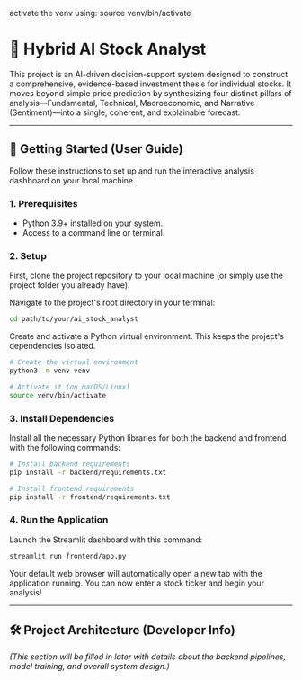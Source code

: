 activate the venv using: source venv/bin/activate

# 🤖 Hybrid AI Stock Analyst

This project is an AI-driven decision-support system designed to construct a comprehensive, evidence-based investment thesis for individual stocks. It moves beyond simple price prediction by synthesizing four distinct pillars of analysis—Fundamental, Technical, Macroeconomic, and Narrative (Sentiment)—into a single, coherent, and explainable forecast.

---

## 🚀 Getting Started (User Guide)

Follow these instructions to set up and run the interactive analysis dashboard on your local machine.

### 1. Prerequisites

- Python 3.9+ installed on your system.
- Access to a command line or terminal.

### 2. Setup

First, clone the project repository to your local machine (or simply use the project folder you already have).

Navigate to the project's root directory in your terminal:
```bash
cd path/to/your/ai_stock_analyst
```

Create and activate a Python virtual environment. This keeps the project's dependencies isolated.
```bash
# Create the virtual environment
python3 -m venv venv

# Activate it (on macOS/Linux)
source venv/bin/activate
```

### 3. Install Dependencies

Install all the necessary Python libraries for both the backend and frontend with the following commands:
```bash
# Install backend requirements
pip install -r backend/requirements.txt

# Install frontend requirements
pip install -r frontend/requirements.txt
```

### 4. Run the Application

Launch the Streamlit dashboard with this command:
```bash
streamlit run frontend/app.py
```

Your default web browser will automatically open a new tab with the application running. You can now enter a stock ticker and begin your analysis!

---

## 🛠️ Project Architecture (Developer Info)

*(This section will be filled in later with details about the backend pipelines, model training, and overall system design.)*